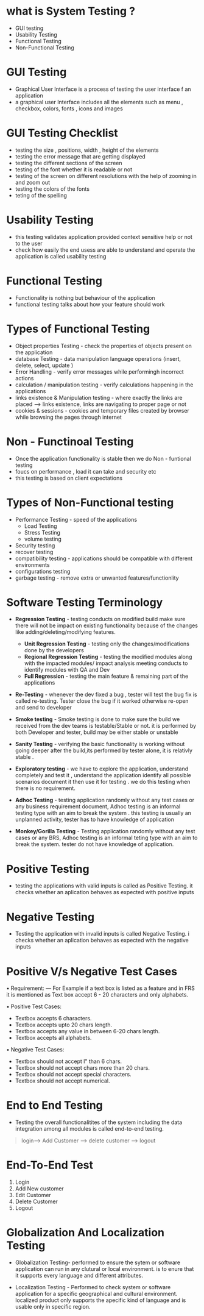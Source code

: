 # what is System Testing ?
- GUI testing
- Usability Testing
- Functional Testing
- Non-Functional Testing  

# GUI Testing 
- Graphical User Interface is a process of testing the user interface f an application 
- a graphical user Interface includes all the elements such as menu , checkbox, colors, fonts , icons and images 

# GUI Testing Checklist 
- testing the size , positions, width , height of the elements
- testing the error message that are getting displayed 
- testing the different sections of the screen
- testing of the font whether it is readable or not 
- testing of the screen on different resolutions with the help of zooming in and zoom out 
- testing the colors of the fonts
- teting of the spelling 

# Usability Testing 
- this testing validates application provided context sensitive help or not to the user
- check how easily the end usess are able to understand and operate the application is called usability testing 

# Functional Testing 
- Functionality is nothing but behaviour of the application
- functional testing talks about how your feature should work 

# Types of Functional Testing 
- Object properties Testing - check the properties of objects present on the application
- database Testing - data manipulation language operations (insert, delete, select, update  )
- Error Handling - verify  error messages while performingh incorrect actions
- calculation / manipulation testing - verify calculations happening in the applications 
- links existence & Manipulation testing - where exactly the links are placed --> links existence, links are navigating to proper page or not 
- cookies & sessions - cookies and temporary files created by browser while browsing the pages through internet 

# Non - Functinoal Testing 
- Once the application functionality is stable then we do Non - funtional testing 
- foucs on performance , load it can take and security etc 
- this testing is based on client expectations

# Types of Non-Functional testing
- Performance Testing - speed of the applications 
  - Load Testing 
  - Stress Testing
  - volume testing 
- Security testing 
- recover testing 
- compatibility testing - applications should be compatible with different environments
- configurations testing 
- garbage testing - remove extra or unwanted features/functionlity 

# Software Testing Terminology
- **Regression Testing** - testing conducts on modified build make sure there will not be impact on existing functionality because of the changes like adding/deleting/modifying features.
  
  - **Unit Regression Testing** - testing only the changes/modifications done by the developers
  - **Regional Regression Testing** - testing the modified modules along with the impacted modules/ impact analysis meeting conducts to identify modules with QA and Dev
  - **Full Regression** - testing the main feature & remaining part of the applications

- **Re-Testing** - whenever the dev fixed a bug , tester will test the bug fix is called re-testing. Tester close the bug if it worked otherwise re-open and send to developer

- **Smoke testing** - Smoke testing is done to make sure the build we received from the dev teams is testable/Stable or not. it is performed by both Developer and tester, build may be either stable or unstable
- **Sanity Testing** - verifying the basic functionality is working without going deeper after the build,its performed by  tester alone, it is relativly stable .

- **Exploratory testing** - we have to explore the application, understand completely and test it , understand the application identify all possible scenarios document it then use it for testing . we do this testing when there is no requirement.

- **Adhoc Testing** - testing application randomly without any test cases or any business requirement document, Adhoc testing is an informal testing type with an aim to break the system . this testing is usually an unplanned activity, tester has to have knowledge of application

- **Monkey/Gorilla Testing** - Testing application randomly without any test cases or any BRS, Adhoc testing is an informal teting type with an aim to break the system. tester do not have knowledge of application. 

# Positive Testing
- testing the applications with valid inputs is called as Positive Testing. it checks whether an aplication behaves as expected with positive inputs

# Negative Testing
- Testing the application with invalid inputs is called Negative Testing. i checks whether an aplication behaves as expected with the negative inputs 


# Positive V/s Negative Test Cases
• Requirement:
  — For Example if a text box is listed as a feature and in FRS it is mentioned as Text box accept
     6 - 20 characters and only alphabets.
  
  • Positive Test Cases:
  - Textbox accepts 6 characters.
  - Textbox accepts upto 20 chars length.
  - Textbox accepts any value in between 6-20 chars length.
  - Textbox accepts all alphabets.

  • Negative Test Cases:
  - Textbox should not accept l" than 6 chars.
  - Textbox should not accept chars more than 20 chars.
  - Textbox should not accept special characters.
  - Textbox should not accept numerical.

# End to End Testing
- Testing the overall functionalitites of the system including the data integration among all modules  is called end-to-end testing.

> login--> Add Customer --> delete customer --> logout 

# End-To-End Test
1. Login
2. Add New customer
3. Edit Customer
4. Delete Customer
5. Logout


# Globalization And Localization Testing
- Globalization Testing- performed to ensure the sytem or software application can run in any clutural or local environment. is to enure that it supports every language and different attributes.

- Localization Testing - Performed to check system or software application for a specific geographical and cultural environment. localized product only supports the apecific kind of language and is usable only in specific region.

